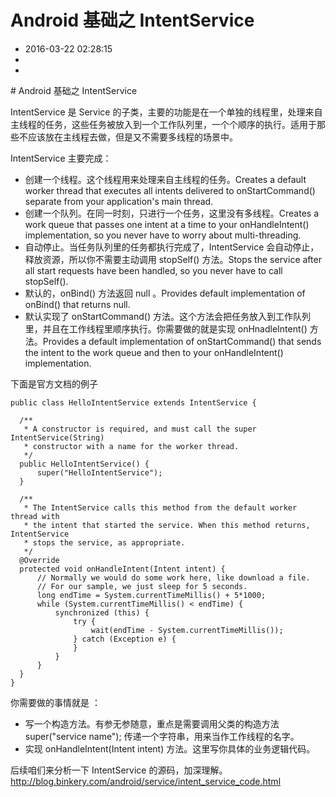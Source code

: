 # Android 基础之 IntentService
- 2016-03-22 02:28:15
- 
- 

<!--markdown--># Android 基础之 IntentService

IntentService 是 Service 的子类，主要的功能是在一个单独的线程里，处理来自主线程的任务，这些任务被放入到一个工作队列里，一个个顺序的执行。适用于那些不应该放在主线程去做，但是又不需要多线程的场景中。


<!--more-->


IntentService 主要完成：

 - 创建一个线程。这个线程用来处理来自主线程的任务。Creates a default worker thread that executes all intents delivered to onStartCommand() separate from your application's main thread.
 - 创建一个队列。在同一时刻，只进行一个任务，这里没有多线程。Creates a work queue that passes one intent at a time to your onHandleIntent() implementation, so you never have to worry about multi-threading.
 - 自动停止。当任务队列里的任务都执行完成了，IntentService 会自动停止，释放资源，所以你不需要主动调用 stopSelf() 方法。Stops the service after all start requests have been handled, so you never have to call stopSelf().
 - 默认的，onBind() 方法返回 null 。Provides default implementation of onBind() that returns null.
 - 默认实现了 onStartCommand() 方法。这个方法会把任务放入到工作队列里，并且在工作线程里顺序执行。你需要做的就是实现 onHnadleIntent() 方法。Provides a default implementation of onStartCommand() that sends the intent to the work queue and then to your onHandleIntent() implementation.

下面是官方文档的例子

    public class HelloIntentService extends IntentService {
    
      /** 
       * A constructor is required, and must call the super IntentService(String)
       * constructor with a name for the worker thread.
       */
      public HelloIntentService() {
          super("HelloIntentService");
      }
    
      /**
       * The IntentService calls this method from the default worker thread with
       * the intent that started the service. When this method returns, IntentService
       * stops the service, as appropriate.
       */
      @Override
      protected void onHandleIntent(Intent intent) {
          // Normally we would do some work here, like download a file.
          // For our sample, we just sleep for 5 seconds.
          long endTime = System.currentTimeMillis() + 5*1000;
          while (System.currentTimeMillis() < endTime) {
              synchronized (this) {
                  try {
                      wait(endTime - System.currentTimeMillis());
                  } catch (Exception e) {
                  }
              }
          }
      }
    }

你需要做的事情就是 ： 
 - 写一个构造方法。有参无参随意，重点是需要调用父类的构造方法 super("service name"); 传递一个字符串，用来当作工作线程的名字。
 - 实现 onHandleIntent(Intent intent) 方法。这里写你具体的业务逻辑代码。

后续咱们来分析一下 IntentService 的源码，加深理解。<http://blog.binkery.com/android/service/intent_service_code.html>
